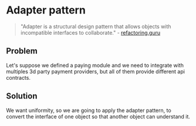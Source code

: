 # Adapter pattern

> "Adapter is a structural design pattern that allows objects with incompatible interfaces to collaborate." - [refactoring.guru](https://refactoring.guru/design-patterns/adapter)

## Problem

Let's suppose we defined a paying module and we need to integrate with multiples 3d party payment providers, but all of them provide different api contracts. 

## Solution

We want uniformity, so we are going to apply the adapter pattern, to convert the interface of one object so that another object can understand it.